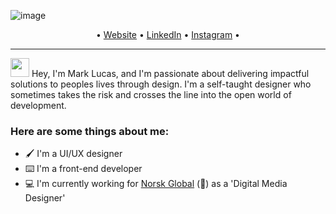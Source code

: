 ![image](https://user-images.githubusercontent.com/10834045/113523231-711c8d00-959e-11eb-8718-6d81a7e4ae2e.png)

<p align="center">
  •
  <a href="http://www.mjlucas.co.uk/">Website</a>
  •
  <a href="https://www.linkedin.com/in/markjohnlucas/">LinkedIn</a> 
  •
  <a href="https://www.instagram.com/markj.lucas/">Instagram</a> 
  •
</p>

---

<img src="https://raw.githubusercontent.com/iampavangandhi/iampavangandhi/master/gifs/Hi.gif" width="30px"> Hey, I'm Mark Lucas, and I'm passionate about delivering impactful solutions to peoples lives through design. I'm a self-taught designer who sometimes takes the risk and crosses the line into the open world of development.

### Here are some things about me:

- 🖌 I'm a UI/UX designer
- ⌨️ I'm a front-end developer
- 💻 I'm currently working for [Norsk Global](https://norsk.global/) (🏡) as a 'Digital Media Designer'

<!--
**markjohnlucas/markjohnlucas** is a ✨ _special_ ✨ repository because its `README.md` (this file) appears on your GitHub profile.

Here are some ideas to get you started:

- 🔭 I’m currently working on ...
- 🌱 I’m currently learning ...
- 👯 I’m looking to collaborate on ...
- 🤔 I’m looking for help with ...
- 💬 Ask me about ...
- 📫 How to reach me: ...
- 😄 Pronouns: ...
- ⚡ Fun fact: ...
-->
